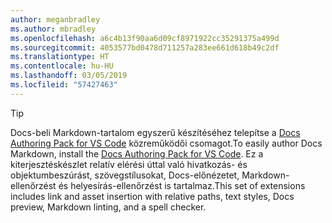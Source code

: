 ```yaml
---
author: meganbradley
ms.author: mbradley
ms.openlocfilehash: a6c4b13f90aa6d09cf8971922cc35291375a499d
ms.sourcegitcommit: 4053577bd0478d711257a283ee661d618b49c2df
ms.translationtype: HT
ms.contentlocale: hu-HU
ms.lasthandoff: 03/05/2019
ms.locfileid: "57427463"
---
```

> [!TIP]
> <span data-ttu-id="af335-101">Docs-beli Markdown-tartalom egyszerű készítéséhez telepítse a [Docs Authoring Pack for VS Code](../../how-to-write-docs-auth-pack.md) közreműködői csomagot.</span><span class="sxs-lookup"><span data-stu-id="af335-101">To easily author Docs Markdown, install the [Docs Authoring Pack for VS Code](../../how-to-write-docs-auth-pack.md).</span></span> <span data-ttu-id="af335-102">Ez a kiterjesztéskészlet relatív elérési úttal való hivatkozás- és objektumbeszúrást, szövegstílusokat, Docs-előnézetet, Markdown-ellenőrzést és helyesírás-ellenőrzést is tartalmaz.</span><span class="sxs-lookup"><span data-stu-id="af335-102">This set of extensions includes link and asset insertion with relative paths, text styles, Docs preview, Markdown linting, and a spell checker.</span></span>